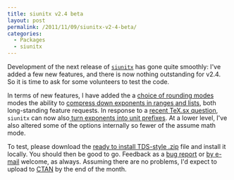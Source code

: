 ```yaml
---
title: siunitx v2.4 beta
layout: post
permalink: /2011/11/09/siunitx-v2-4-beta/
categories:
  - Packages
  - siunitx
---
```

Development of the next release of [`siunitx`](http://ctan.org/pg/siunitx) has gone quite smoothly: I've added a few new features, and there is now nothing outstanding for v2.4. So it is time to ask for some volunteers to test the code.

In terms of new features, I have added the a [choice of rounding modes](https://bitbucket.org/josephwright/siunitx/issue/40/choice-of-methods-for-rounding-exactly) modes the ability to [compress down exponents in ranges and lists](https://bitbucket.org/josephwright/siunitx/issue/62/more-possibilities-for-the-sirange-and), both long-standing feature requests. In response to a [recent TeX.sx question](https://tex.stackexchange.com/q/32925/73), `siunitx` can now also[ turn exponents into unit prefixes](https://bitbucket.org/josephwright/siunitx/issue/173/convert-scientific-notation-to-si-prefix). At a lower level, I've also altered some of the options internally so fewer of the assume math mode.

To test, please download the [ready to install TDS-style .zip](/wp-content/uploads/2011/11/siunitx.tds_.zip) file and install it locally. You should then be good to go. Feedback as a [bug report](https://bitbucket.org/josephwright/siunitx/issues?status=new&amp;status=open) or [by e-mail](mailto:joseph.wright@morningstar2.co.uk) welcome, as always. Assuming there are no problems, I'd expect to upload to [CTAN](https://www.ctan.org) by the end of the month.
